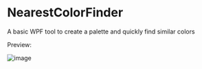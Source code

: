 # NearestColorFinder
A basic WPF tool to create a palette and quickly find similar colors

Preview:

![image](https://github.com/starnutoditopo/NearestColorFinder/assets/1422525/003a1bb0-9889-4ef3-93cd-26891cb2ae74)
